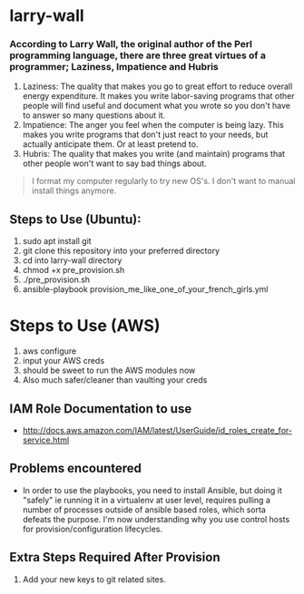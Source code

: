 # larry-wall

### According to Larry Wall, the original author of the Perl programming language, there are three great virtues of a programmer; Laziness, Impatience and Hubris

1. Laziness: The quality that makes you go to great effort to reduce overall energy expenditure. It makes you write labor-saving programs that other people will find useful and document what you wrote so you don't have to answer so many questions about it.
2. Impatience: The anger you feel when the computer is being lazy. This makes you write programs that don't just react to your needs, but actually anticipate them. Or at least pretend to.
3. Hubris: The quality that makes you write (and maintain) programs that other people won't want to say bad things about.

> I format my computer regularly to try new OS's. I don't want to manual install things anymore.

## Steps to Use (Ubuntu):
1. sudo apt install git
2. git clone this repository into your preferred directory
3. cd into larry-wall directory
4. chmod +x pre_provision.sh
5. ./pre_provision.sh
6. ansible-playbook provision_me_like_one_of_your_french_girls.yml

# Steps to Use (AWS)
1. aws configure
2. input your AWS creds
3. should be sweet to run the AWS modules now
4. Also much safer/cleaner than vaulting your creds

## IAM Role Documentation to use
* http://docs.aws.amazon.com/IAM/latest/UserGuide/id_roles_create_for-service.html

## Problems encountered
* In order to use the playbooks, you need to install Ansible, but doing it "safely" ie running it in a virtualenv at user level, requires pulling a number of processes outside of ansible based roles, which sorta defeats the purpose. I'm now understanding why you use control hosts for provision/configuration lifecycles.

## Extra Steps Required After Provision
1. Add your new keys to git related sites.
